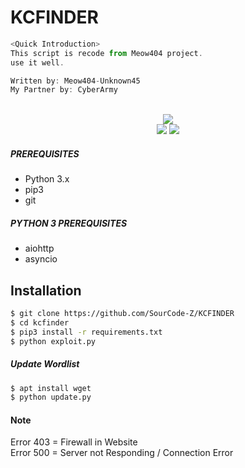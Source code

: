 # KCFINDER

```js
<Quick Introduction>
This script is recode from Meow404 project. 
use it well.  

Written by: Meow404-Unknown45 
My Partner by: CyberArmy
```

<p align="center"><br>
  <a href="https://github.com/penucuriCode">
    <img src="https://lanyard-profile-readme.vercel.app/api/447411230098063362"/>
     </a>
<br>
<img src="https://camo.githubusercontent.com/9b5d1403f6b687a8f767b783ffd41f51f92389715dee17a1cd5c8919697af395/68747470733a2f2f692e696d6775722e636f6d2f55675a33644c662e706e67">
  <img src="https://camo.githubusercontent.com/974d654c738a235b1c58b986a847fee2f7d97294f73e6d5d3243be5b1e2105f0/68747470733a2f2f696d6775722e636f6d2f366471537442582e706e67">
  
##### PREREQUISITES
* Python 3.x 
* pip3
* git

##### PYTHON 3 PREREQUISITES
* aiohttp
* asyncio

## Installation
```sh
$ git clone https://github.com/SourCode-Z/KCFINDER
$ cd kcfinder
$ pip3 install -r requirements.txt
$ python exploit.py
```
##### Update Wordlist
```sh
$ apt install wget
$ python update.py
```
#### Note
Error 403 = Firewall in Website <br />
Error 500 = Server not Responding / Connection Error
